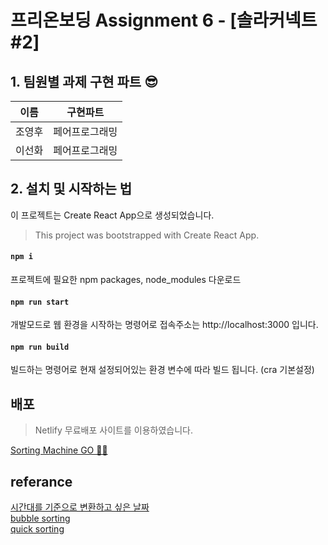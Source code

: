 # 프리온보딩 Assignment 6 - [솔라커넥트 #2]

## 1. 팀원별 과제 구현 파트 😎

| 이름   | 구현파트       |
| ------ | -------------- |
| 조영후 | 페어프로그래밍 |
| 이선화 | 페어프로그래밍 |

## 2. 설치 및 시작하는 법

이 프로젝트는 Create React App으로 생성되었습니다.

> This project was bootstrapped with Create React App.

#### `npm i`

프로젝트에 필요한 npm packages, node_modules 다운로드

#### `npm run start`

개발모드로 웹 환경을 시작하는 명령어로
접속주소는 http://localhost:3000 입니다.

#### `npm run build`

빌드하는 명령어로 현재 설정되어있는 환경 변수에 따라 빌드 됩니다.
(cra 기본설정)

## 배포

> Netlify 무료배포 사이트를 이용하였습니다.

[Sorting Machine GO 🏄🏻](https://goofy-engelbart-36e2d0.netlify.app)

## referance

[시간대를 기준으로 변환하고 싶은 날짜](https://www.python2.net/questions-899018.htm)<br/>
[bubble sorting](https://gmlwjd9405.github.io/2018/05/06/algorithm-bubble-sort.html)<br/>
[quick sorting](https://gmlwjd9405.github.io/2018/05/10/algorithm-quick-sort.html)<br/>
